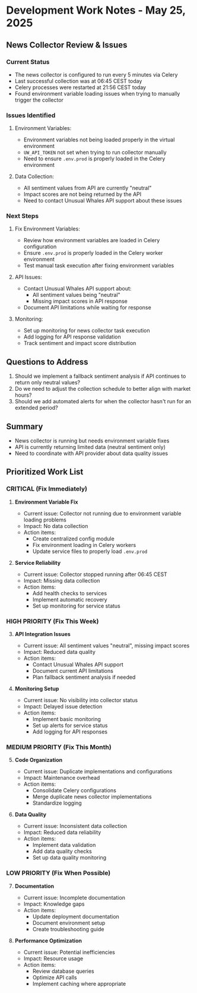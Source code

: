 # Development Work Notes - May 25, 2025

## News Collector Review & Issues

### Current Status
- The news collector is configured to run every 5 minutes via Celery
- Last successful collection was at 06:45 CEST today
- Celery processes were restarted at 21:56 CEST today
- Found environment variable loading issues when trying to manually trigger the collector

### Issues Identified
1. Environment Variables:
   - Environment variables not being loaded properly in the virtual environment
   - `UW_API_TOKEN` not set when trying to run collector manually
   - Need to ensure `.env.prod` is properly loaded in the Celery environment

2. Data Collection:
   - All sentiment values from API are currently "neutral"
   - Impact scores are not being returned by the API
   - Need to contact Unusual Whales API support about these issues

### Next Steps
1. Fix Environment Variables:
   - Review how environment variables are loaded in Celery configuration
   - Ensure `.env.prod` is properly loaded in the Celery worker environment
   - Test manual task execution after fixing environment variables

2. API Issues:
   - Contact Unusual Whales API support about:
     - All sentiment values being "neutral"
     - Missing impact scores in API response
   - Document API limitations while waiting for response

3. Monitoring:
   - Set up monitoring for news collector task execution
   - Add logging for API response validation
   - Track sentiment and impact score distribution

## Questions to Address
1. Should we implement a fallback sentiment analysis if API continues to return only neutral values?
2. Do we need to adjust the collection schedule to better align with market hours?
3. Should we add automated alerts for when the collector hasn't run for an extended period?

## Summary
- News collector is running but needs environment variable fixes
- API is currently returning limited data (neutral sentiment only)
- Need to coordinate with API provider about data quality issues

## Prioritized Work List

### CRITICAL (Fix Immediately)
1. **Environment Variable Fix**
   - Current issue: Collector not running due to environment variable loading problems
   - Impact: No data collection
   - Action items:
     - Create centralized config module
     - Fix environment loading in Celery workers
     - Update service files to properly load `.env.prod`

2. **Service Reliability**
   - Current issue: Collector stopped running after 06:45 CEST
   - Impact: Missing data collection
   - Action items:
     - Add health checks to services
     - Implement automatic recovery
     - Set up monitoring for service status

### HIGH PRIORITY (Fix This Week)
3. **API Integration Issues**
   - Current issue: All sentiment values "neutral", missing impact scores
   - Impact: Reduced data quality
   - Action items:
     - Contact Unusual Whales API support
     - Document current API limitations
     - Plan fallback sentiment analysis if needed

4. **Monitoring Setup**
   - Current issue: No visibility into collector status
   - Impact: Delayed issue detection
   - Action items:
     - Implement basic monitoring
     - Set up alerts for service status
     - Add logging for API responses

### MEDIUM PRIORITY (Fix This Month)
5. **Code Organization**
   - Current issue: Duplicate implementations and configurations
   - Impact: Maintenance overhead
   - Action items:
     - Consolidate Celery configurations
     - Merge duplicate news collector implementations
     - Standardize logging

6. **Data Quality**
   - Current issue: Inconsistent data collection
   - Impact: Reduced data reliability
   - Action items:
     - Implement data validation
     - Add data quality checks
     - Set up data quality monitoring

### LOW PRIORITY (Fix When Possible)
7. **Documentation**
   - Current issue: Incomplete documentation
   - Impact: Knowledge gaps
   - Action items:
     - Update deployment documentation
     - Document environment setup
     - Create troubleshooting guide

8. **Performance Optimization**
   - Current issue: Potential inefficiencies
   - Impact: Resource usage
   - Action items:
     - Review database queries
     - Optimize API calls
     - Implement caching where appropriate 